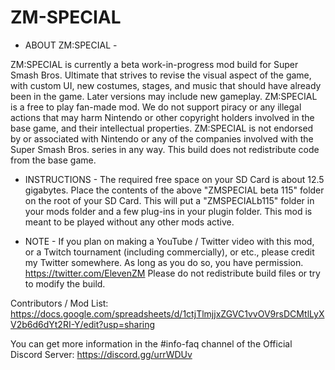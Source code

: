 # ZM-SPECIAL
- ABOUT ZM:SPECIAL -

ZM:SPECIAL is currently a beta work-in-progress mod build for Super Smash Bros. Ultimate that strives to revise the visual aspect of the game, with custom UI, new costumes, stages, and music that should have already been in the game. Later versions may include new gameplay.
ZM:SPECIAL is a free to play fan-made mod. We do not support piracy or any illegal actions that may harm Nintendo or other copyright holders involved in the base game, and their intellectual properties. ZM:SPECIAL is not endorsed by or associated with Nintendo or any of the companies involved with the Super Smash Bros. series in any way. This build does not redistribute code from the base game.

- INSTRUCTIONS -
The required free space on your SD Card is about 12.5 gigabytes.
Place the contents of the above "ZMSPECIAL beta 115" folder on the root of your SD Card. This will put a "ZMSPECIALb115" folder in your mods folder and a few plug-ins in your plugin folder.
This mod is meant to be played without any other mods active.

- NOTE -
If you plan on making a YouTube / Twitter video with this mod, or a Twitch tournament (including commercially), or etc., please credit my Twitter somewhere. As long as you do so, you have permission.
https://twitter.com/ElevenZM
Please do not redistribute build files or try to modify the build.

Contributors / Mod List:
https://docs.google.com/spreadsheets/d/1ctjTlmjjxZGVC1vvOV9rsDCMtlLyXV2b6d6dYt2RI-Y/edit?usp=sharing

You can get more information in the #info-faq channel of the Official Discord Server:
https://discord.gg/urrWDUv
